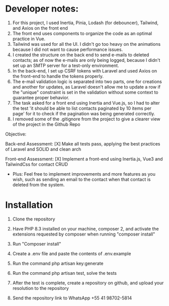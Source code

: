 # Developer notes:

1. For this project, I used Inertia, Pinia, Lodash (for debouncer), Tailwind, and Axios on the front end
2. The front end uses components to organize the code as an optimal practice in Vue.
3. Tailwind was used for all the UI. I didn't go too heavy on the animations because I did not want to cause performance issues.
4. I created the structure on the back end to send e-mails to deleted contacts; as of now the e-mails are only being logged, because I didn't set up an SMTP server for a test-only environment.
5. In the back-end, I set up CSRF tokens with Laravel and used Axios on the front-end to handle the tokens properly.
6. The e-mail validation logic is separated into two parts, one for creations and another for updates, as Laravel doesn't allow me to update a row if the "unique" constraint is set in the validation without some context to guarantee proper behavior.
7. The task asked for a front end using Inertia and Vue.js, so I had to alter the test 'it should be able to list contacts paginated by 10 items per page' for it to check if the pagination was being generated correctly.
8. I removed some of the .gitignore from the project to give a clearer view of the project in the Github Repo



Objective:

Back-end Assessment: [X] Make all tests pass, applying the best practices of Laravel and SOLID and clean arch

Front-end Assessment: [X] Implement a front-end using Inertia.js, Vue3 and TailwindCss for contact CRUD

* Plus: Feel free to implement improvements and more features as you wish, such as sending an email to the contact when that contact is deleted from the system.

# Installation
1. Clone the repository
2. Have PHP 8.3 installed on your machine, composer 2, and activate the extensions requested by composer when running "composer install"
3. Run "Composer install"
4. Create a .env file and paste the contents of .env.example
5. Run the command php artisan key:generate
6. Run the command php artisan test, solve the tests

7. After the test is complete, create a repository on github, and upload your resolution to the repository
8. Send the repository link to WhatsApp +55 41 98702-5814
